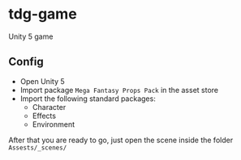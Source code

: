 # tdg-game
Unity 5 game

## Config
* Open Unity 5
* Import package `Mega Fantasy Props Pack` in the asset store
* Import the following standard packages:
  * Character
  * Effects
  * Environment
  
After that you are ready to go, just open the scene inside the folder `Assests/_scenes/`
